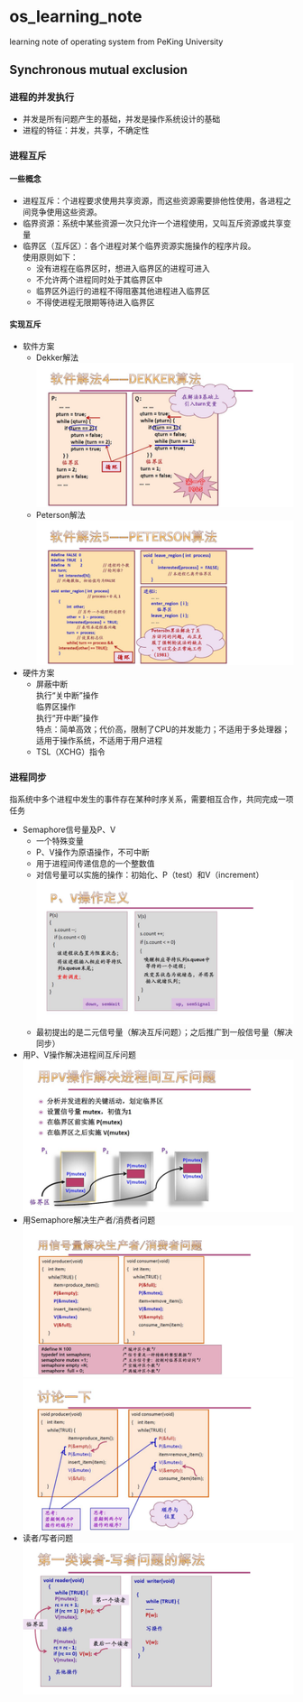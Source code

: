 # os_learning_note
learning note of operating system from PeKing University
## Synchronous mutual exclusion
### 进程的并发执行
* 并发是所有问题产生的基础，并发是操作系统设计的基础
* 进程的特征：并发，共享，不确定性
### 进程互斥
#### 一些概念
* 进程互斥：个进程要求使用共享资源，而这些资源需要排他性使用，各进程之间竞争使用这些资源。
* 临界资源：系统中某些资源一次只允许一个进程使用，又叫互斥资源或共享变量
* 临界区（互斥区）：各个进程对某个临界资源实施操作的程序片段。<br>
    使用原则如下：<br>
    - 没有进程在临界区时，想进入临界区的进程可进入
    - 不允许两个进程同时处于其临界区中
    - 临界区外运行的进程不得阻塞其他进程进入临界区
    - 不得使进程无限期等待进入临界区
#### 实现互斥
* 软件方案
    - Dekker解法
    ![dekker](https://github.com/sjtujw/os_learning_note/raw/master/img/dekker.jpg)
    - Peterson解法
    ![peterson](https://github.com/sjtujw/os_learning_note/raw/master/img/peterson.jpg)
* 硬件方案
    - 屏蔽中断<br>
        执行“关中断”操作<br>
            临界区操作<br>
        执行“开中断”操作<br>
        特点：简单高效；代价高，限制了CPU的并发能力；不适用于多处理器；适用于操作系统，不适用于用户进程<br>
    - TSL（XCHG）指令
### 进程同步
指系统中多个进程中发生的事件存在某种时序关系，需要相互合作，共同完成一项任务<br>
* Semaphore信号量及P、V
    - 一个特殊变量
    - P、V操作为原语操作，不可中断
    - 用于进程间传递信息的一个整数值
    - 对信号量可以实施的操作：初始化、P（test）和V（increment）
    ![p&v](https://github.com/sjtujw/os_learning_note/raw/master/img/pv.jpg)
    - 最初提出的是二元信号量（解决互斥问题）；之后推广到一般信号量（解决同步）
* 用P、V操作解决进程间互斥问题
    ![pv_mutex](https://github.com/sjtujw/os_learning_note/raw/master/img/pv_mutex.jpg)
* 用Semaphore解决生产者/消费者问题
    ![Sema_cons_produ](https://github.com/sjtujw/os_learning_note/raw/master/img/Sema_cons_produ.jpg)
    ![Sema_cons_produ2](https://github.com/sjtujw/os_learning_note/raw/master/img/Sema_cons_produ2.jpg)
* 读者/写者问题
    ![reader&writer](https://github.com/sjtujw/os_learning_note/raw/master/img/reader_writer.jpg)
